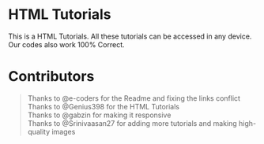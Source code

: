# HTML Tutorials
This is a HTML Tutorials. All these tutorials can be accessed in any device. Our codes also work 100% Correct.

# Contributors
> Thanks to @e-coders for the Readme and fixing the links conflict<br>
> Thanks to @Genius398 for the HTML Tutorials<br>
> Thanks to @gabzin for making it responsive<br>
> Thanks to @Srinivaasan27 for adding more tutorials and making high-quality images<br>
<br>
